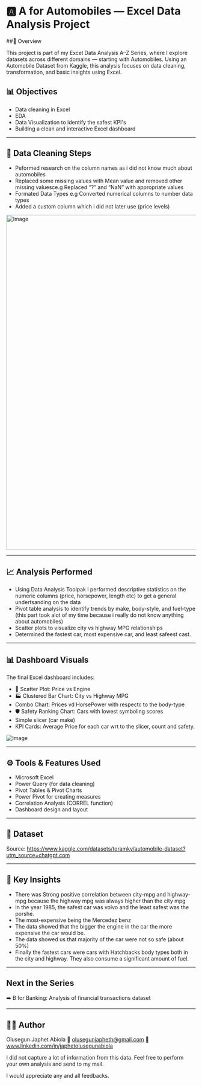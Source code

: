 # 🅰️ A for Automobiles — Excel Data Analysis Project

##🚗 Overview

This project is part of my Excel Data Analysis A–Z Series, where I explore datasets across different domains — starting with Automobiles.
Using an Automobile Dataset from Kaggle, this analysis focuses on data cleaning, transformation, and basic insights using Excel.

## 📊 Objectives
- Data cleaning in Excel
- EDA
- Data Visualization to identify the safest KPI's
- Building a clean and interactive Excel dashboard

---

## 🧹 Data Cleaning Steps
- Peformed research on the column names as i did not know much about automobiles
- Replaced some missing values with Mean value and removed other missing valuesce.g Replaced “?” and “NaN” with appropriate values
- Formated Data Types e.g Converted numerical columns to number data types
- Added a custom column which i did not later use (price levels)

<img width="1918" height="887" alt="Image" src="https://github.com/user-attachments/assets/2ed28c83-780b-408e-96e6-6a32fae7f21f" />

---

## 📈 Analysis Performed
- Using Data Analysis Toolpak i performed descriptive statistics on the numeric columns (price, horsepower, length etc) to get a general undertsanding on the data
- Pivot table analysis to identify trends by make, body-style, and fuel-type (this part took alot of my time because i really do not know anything about automobiles)
- Scatter plots to visualize city vs highway MPG relationships
- Determined the fastest car, most expensive car, and least safeest cast.

---

## 📊 Dashboard Visuals
The final Excel dashboard includes:
- 🚗 Scatter Plot: Price vs Engine 
- 🏭 Clustered Bar Chart: City vs Highway MPG
- Combo Chart: Prices vd HorsePower with respectc to the body-type
- 🛡️ Safety Ranking Chart: Cars with lowest symboling scores
- Simple slicer (car make)
- KPI Cards: Average Price for each car wrt to the slicer, count and safety.

![Image](https://github.com/user-attachments/assets/d47d8b16-b348-4cd3-ada4-1d4bef6c42ed)

---

## ⚙️ Tools & Features Used
- Microsoft Excel
- Power Query (for data cleaning)
- Pivot Tables & Pivot Charts
- Power Pivot for creating measures
- Correlation Analysis (CORREL function)
- Dashboard design and layout

---

## 📂 Dataset
Source: https://www.kaggle.com/datasets/toramky/automobile-dataset?utm_source=chatgpt.com

---

## 🧠 Key Insights
- There was Strong positive correlation between city-mpg and highway-mpg because the highway mpg was always higher than the city mpg
- In the year 1985, the safest car was volvo and the least safest was the porshe.
- The most-expensive being the Mercedez benz
- The data showed that the bigger the engine in the car the more expensive the car would be.
- The data showed us that majority of the car were not so safe (about 50%)
- Finally the fastest cars were cars with Hatchbacks body types both in the city and highway. They also consume a significant amount of fuel.

---

## Next in the Series
➡️ B for Banking: Analysis of financial transactions dataset

---

## 🧑‍💻 Author
Olusegun Japhet Abiola
📧 olusegunjapheth@gmail.com
🔗 www.linkedin.com/in/japhetolusegunabiola

I did not capture a lot of information from this data. Feel free to perform your own analysis and send to my mail. 

I would appreciate any and all feedbacks.

